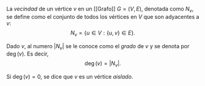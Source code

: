 La _vecindad_ de un vértice $v$ en un [[Grafo]] $G = (V, E)$, denotada como $N_v$, se define como el conjunto de todos los vértices en $V$ que son adyacentes a $v$:
$$
N_v = \{u \in V : \{u, v\} \in E\}.
$$

Dado $v$, al numero $|N_v|$ se le conoce como el _grado_ de $v$ y se denota por $\deg(v)$. 
Es decir,
$$
\deg(v) = |N_v|.
$$

Si $\deg(v)=0$, se dice que $v$ es un vértice _aislado_. 